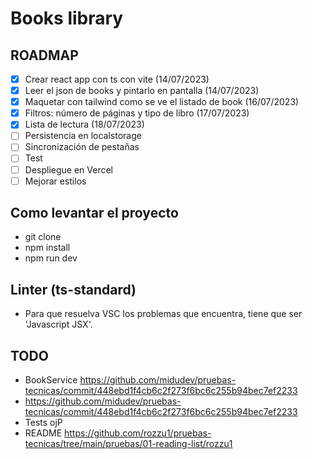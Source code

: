 # Books library

## ROADMAP

- [x] Crear react app con ts con vite (14/07/2023)
- [x] Leer el json de books y pintarlo en pantalla (14/07/2023)
- [x] Maquetar con tailwind como se ve el listado de book (16/07/2023)
- [x] Filtros: número de páginas y tipo de libro (17/07/2023)
- [x] Lista de lectura (18/07/2023)
- [ ] Persistencia en localstorage
- [ ] Sincronización de pestañas
- [ ] Test
- [ ] Despliegue en Vercel
- [ ] Mejorar estilos

## Como levantar el proyecto

- git clone
- npm install
- npm run dev

## Linter (ts-standard)

- Para que resuelva VSC los problemas que encuentra, tiene que ser 'Javascript JSX'.

## TODO

- BookService https://github.com/midudev/pruebas-tecnicas/commit/448ebd1f4cb6c2f273f6bc6c255b94bec7ef2233
- https://github.com/midudev/pruebas-tecnicas/commit/448ebd1f4cb6c2f273f6bc6c255b94bec7ef2233
- Tests ojP
- README https://github.com/rozzu1/pruebas-tecnicas/tree/main/pruebas/01-reading-list/rozzu1
